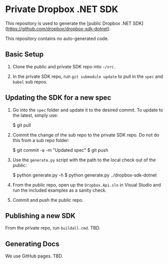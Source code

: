 Private Dropbox .NET SDK
========================

This repository is used to generate the [public Dropbox .NET SDK]
(https://github.com/dropbox/dropbox-sdk-dotnet).

This repository contains no auto-generated code.

Basic Setup
-----------

1. Clone the public and private SDK repo into `~/src`.

2. In the private SDK repo, run `git submodule update` to pull in the `spec`
   and `babel` sub repos.

Updating the SDK for a new spec
-------------------------------

1. Go into the `spec` folder and update it to the desired commit. To update to
   the latest, simply use:

    $ git pull

2. Commit the change of the sub repo to the private SDK repo. Do not do this
   from a sub repo folder:

    $ git commit -a -m "Updated spec"
    $ git push

3. Use the `generate.py` script with the path to the local check out of the public:

    $ python generate.py -h
    $ python generate.py ../dropbox-sdk-dotnet

4. From the public repo, open up the `Dropbox.Api.sln` in Visual Studio and run
   the included examples as a sanity check.

5. Commit and push the public repo.


Publishing a new SDK
--------------------

From the private repo, run `buildall.cmd`. TBD.


Generating Docs
---------------

We use GitHub pages. TBD.

